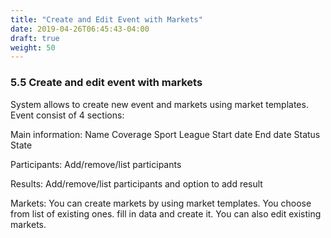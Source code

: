 ```yaml
---
title: "Create and Edit Event with Markets"
date: 2019-04-26T06:45:43-04:00
draft: true
weight: 50
---
```


### 5.5 Create and edit event with markets

System allows to create new event and markets using market templates. Event consist of 4 sections:

Main information:
Name
Coverage
Sport
League
Start date
End date
Status
State

Participants:
Add/remove/list participants

Results:
Add/remove/list participants and option to add result

Markets:
You can create markets by using market templates. You choose from list of existing ones. fill in data and create it. You can also edit existing markets.
